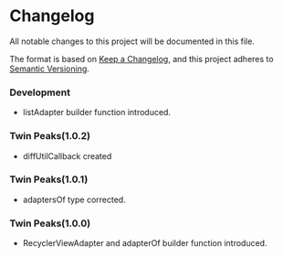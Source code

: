 # Changelog

All notable changes to this project will be documented in this file.

The format is based on [Keep a Changelog](https://keepachangelog.com/en/1.0.0/),
and this project adheres to [Semantic Versioning](https://semver.org/spec/v2.0.0.html).


### Development
- listAdapter builder function introduced.

### Twin Peaks(1.0.2)
- diffUtilCallback created
### Twin Peaks(1.0.1)
- adaptersOf type corrected.
### Twin Peaks(1.0.0)
- RecyclerViewAdapter and adapterOf builder function introduced.
